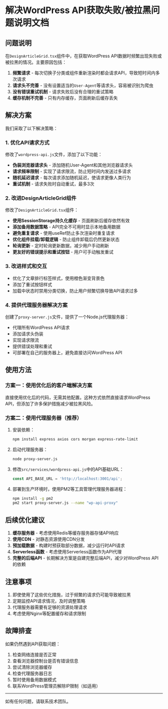 # 解决WordPress API获取失败/被拉黑问题说明文档

## 问题说明

在`DesignArticleGrid.tsx`组件中，在获取WordPress API数据时频繁出现失败或被拉黑的情况。主要原因包括：

1. **频繁请求** - 每次切换子分类或组件重新渲染时都会请求API，导致短时间内多次请求
2. **请求头不完善** - 没有设置适当的`User-Agent`等请求头，容易被识别为爬虫
3. **没有错误重试机制** - 请求失败后没有合理的重试策略
4. **缓存机制不完善** - 只有内存缓存，页面刷新后缓存丢失

## 解决方案

我们采取了以下解决策略：

### 1. 优化API请求方式

修改了`wordpress-api.js`文件，添加了以下功能：

- **伪装浏览器请求头** - 添加随机User-Agent和其他浏览器请求头
- **请求频率限制** - 实现了请求限流，防止短时间内发送过多请求
- **随机延迟请求** - 每次请求添加随机延迟，使请求更像人类行为
- **重试机制** - 请求失败时自动重试，最多3次

### 2. 改进DesignArticleGrid组件

修改了`DesignArticleGrid.tsx`组件：

- **使用SessionStorage持久化缓存** - 页面刷新后缓存依然有效
- **添加备用数据策略** - API完全不可用时显示本地备用数据
- **避免重复请求** - 使用useRef防止多次渲染时重复请求
- **优化组件挂载/卸载逻辑** - 防止组件卸载后仍然更新状态
- **轮询更新** - 定时轮询更新数据，减少用户手动刷新
- **更友好的错误提示和重试按钮** - 用户可手动触发重试

### 3. 改进样式和交互

- 优化了文章排行标签样式，使用橙色渐变背景色
- 添加了重试按钮样式
- 加载中状态时禁用分类切换，防止用户频繁切换导致API请求过多

### 4. 提供代理服务器解决方案

创建了`proxy-server.js`文件，提供了一个Node.js代理服务器：

- 代理所有WordPress API请求
- 添加请求头伪装
- 实现请求限流
- 提供错误处理和重试
- 可部署在自己的服务器上，避免直接访问WordPress API

## 使用方法

### 方案一：使用优化后的客户端解决方案

直接使用优化后的代码，无需其他配置。这种方式依然直接请求WordPress API，但添加了许多保护措施减少被拉黑风险。

### 方案二：使用代理服务器（推荐）

1. 安装依赖：
   ```bash
   npm install express axios cors morgan express-rate-limit
   ```

2. 启动代理服务器：
   ```bash
   node proxy-server.js
   ```

3. 修改`src/services/wordpress-api.js`中的API基础URL：
   ```javascript
   const API_BASE_URL = 'http://localhost:3001/api';
   ```

4. 部署到生产环境时，使用PM2等工具管理代理服务器进程：
   ```bash
   npm install -g pm2
   pm2 start proxy-server.js --name "wp-api-proxy"
   ```

## 后续优化建议

1. **缓存服务器** - 考虑使用Redis等缓存服务器存储API响应
2. **使用CDN** - 对静态资源使用CDN分发
3. **预加载数据** - 构建时预获取部分数据，减少运行时API请求
4. **Serverless函数** - 考虑使用Serverless函数作为API代理
5. **完整的后端API** - 长期解决方案是自建完整后端API，减少对WordPress API的依赖

## 注意事项

1. 即使使用了这些优化措施，过于频繁的请求仍可能导致被拉黑
2. 定期监控API请求情况，及时调整策略
3. 代理服务器需要有足够的资源处理请求
4. 考虑使用Nginx等配置缓存和请求限制

## 故障排查

如果仍然遇到API获取问题：

1. 检查网络连接是否正常
2. 查看浏览器控制台是否有错误信息
3. 尝试清除浏览器缓存
4. 检查代理服务器日志
5. 暂时使用备用数据模式
6. 联系WordPress管理员解除IP限制（如适用）

---

如有任何问题，请联系技术团队。 